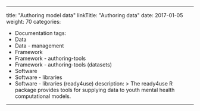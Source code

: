 
---
title: "Authoring model data"
linkTitle: "Authoring data"
date: 2017-01-05
weight: 70
categories: 
- Documentation
tags: 
- Data
- Data - management
- Framework
- Framework - authoring-tools
- Framework - authoring-tools (datasets)
- Software
- Software - libraries
- Software - libraries (ready4use)
description: >
  The ready4use R package provides tools for supplying data to youth mental health computational models.
---
